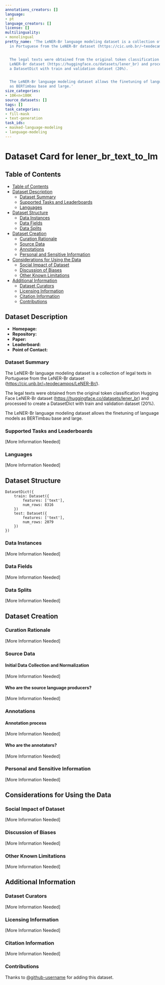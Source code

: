 ```yaml
---
annotations_creators: []
language:
- pt
language_creators: []
license: []
multilinguality:
- monolingual
pretty_name: 'The LeNER-Br language modeling dataset is a collection of legal texts
  in Portuguese from the LeNER-Br dataset (https://cic.unb.br/~teodecampos/LeNER-Br/).


  The legal texts were obtained from the original token classification Hugging Face
  LeNER-Br dataset (https://huggingface.co/datasets/lener_br) and processed to create
  a DatasetDict with train and validation dataset (20%).


  The LeNER-Br language modeling dataset allows the finetuning of language models
  as BERTimbau base and large.'
size_categories:
- 10K<n<100K
source_datasets: []
tags: []
task_categories:
- fill-mask
- text-generation
task_ids:
- masked-language-modeling
- language-modeling
---
```


# Dataset Card for lener_br_text_to_lm

## Table of Contents
- [Table of Contents](#table-of-contents)
- [Dataset Description](#dataset-description)
  - [Dataset Summary](#dataset-summary)
  - [Supported Tasks and Leaderboards](#supported-tasks-and-leaderboards)
  - [Languages](#languages)
- [Dataset Structure](#dataset-structure)
  - [Data Instances](#data-instances)
  - [Data Fields](#data-fields)
  - [Data Splits](#data-splits)
- [Dataset Creation](#dataset-creation)
  - [Curation Rationale](#curation-rationale)
  - [Source Data](#source-data)
  - [Annotations](#annotations)
  - [Personal and Sensitive Information](#personal-and-sensitive-information)
- [Considerations for Using the Data](#considerations-for-using-the-data)
  - [Social Impact of Dataset](#social-impact-of-dataset)
  - [Discussion of Biases](#discussion-of-biases)
  - [Other Known Limitations](#other-known-limitations)
- [Additional Information](#additional-information)
  - [Dataset Curators](#dataset-curators)
  - [Licensing Information](#licensing-information)
  - [Citation Information](#citation-information)
  - [Contributions](#contributions)

## Dataset Description

- **Homepage:**
- **Repository:**
- **Paper:**
- **Leaderboard:**
- **Point of Contact:**

### Dataset Summary

The LeNER-Br language modeling dataset is a collection of legal texts
  in Portuguese from the LeNER-Br dataset (https://cic.unb.br/~teodecampos/LeNER-Br/).


  The legal texts were obtained from the original token classification Hugging Face
  LeNER-Br dataset (https://huggingface.co/datasets/lener_br) and processed to create
  a DatasetDict with train and validation dataset (20%).


  The LeNER-Br language modeling dataset allows the finetuning of language models
  as BERTimbau base and large.

### Supported Tasks and Leaderboards

[More Information Needed]

### Languages

[More Information Needed]

## Dataset Structure

```
DatasetDict({
    train: Dataset({
        features: ['text'],
        num_rows: 8316
    })
    test: Dataset({
        features: ['text'],
        num_rows: 2079
    })
})
```

### Data Instances

[More Information Needed]

### Data Fields

[More Information Needed]

### Data Splits

[More Information Needed]

## Dataset Creation

### Curation Rationale

[More Information Needed]

### Source Data

#### Initial Data Collection and Normalization

[More Information Needed]

#### Who are the source language producers?

[More Information Needed]

### Annotations

#### Annotation process

[More Information Needed]

#### Who are the annotators?

[More Information Needed]

### Personal and Sensitive Information

[More Information Needed]

## Considerations for Using the Data

### Social Impact of Dataset

[More Information Needed]

### Discussion of Biases

[More Information Needed]

### Other Known Limitations

[More Information Needed]

## Additional Information

### Dataset Curators

[More Information Needed]

### Licensing Information

[More Information Needed]

### Citation Information

[More Information Needed]

### Contributions

Thanks to [@github-username](https://github.com/<github-username>) for adding this dataset.